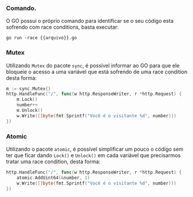 ### Comando.

O GO possui o próprio comando para identificar se o seu código esta sofrendo com race conditions, basta executar:

```SHELL
go run -race {{arquivo}}.go
```

### Mutex

Utilizando `Mutex` do pacote `sync`, é possível informar ao GO para que ele bloqueie o acesso a uma variável que está
sofrendo de uma race condition desta forma:

```GO
m := sync.Mutex{}
http.HandleFunc("/", func(w http.ResponseWriter, r *http.Request) {
	m.Lock()
	number++
	m.Unlock()
	w.Write([]byte(fmt.Sprintf("Você é o visitante %d", number)))
})
```

### Atomic

Utilizando o pacote `atomic`, é possível simplificar um pouco o código sem ter que ficar dando `Lock()` e `Unlock()` em
cada variável que precisarmos tratar uma race condition, desta forma:

```GO
http.HandleFunc("/", func(w http.ResponseWriter, r *http.Request) {
	atomic.AddUint64(&number, 1)
	w.Write([]byte(fmt.Sprintf("Você é o visitante %d", number)))
})
```